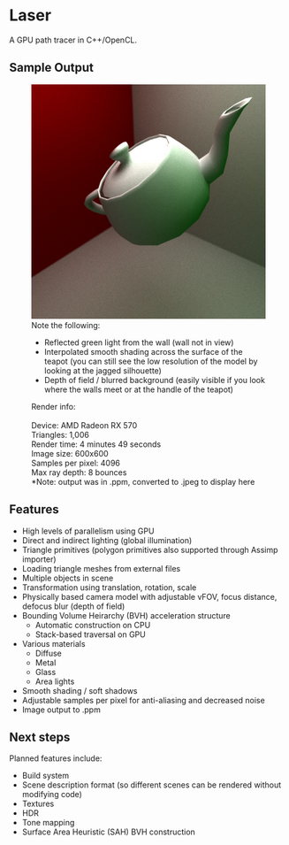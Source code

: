 # Laser
A GPU path tracer in C++/OpenCL.

## Sample Output
<figure>
    <img src="/Laser/res/gallery/teapot.jpg"
         alt="Utah Teapot rendered with Laser">
	<br>
    <figcaption>
		Note the following:
		<ul>
			<li>Reflected green light from the wall (wall not in view)</li>
			<li>Interpolated smooth shading across the surface of the teapot (you can still see the low resolution of the model by looking at the jagged silhouette)</li>
			<li>Depth of field / blurred background (easily visible if you look where the walls meet or at the handle of the teapot)</li>
		</ul>
		Render info:<br><br>
		Device: AMD Radeon RX 570<br>
		Triangles: 1,006<br>
		Render time: 4 minutes 49 seconds<br>
		Image size: 600x600<br>
		Samples per pixel: 4096<br>
		Max ray depth: 8 bounces<br>
		*Note: output was in .ppm, converted to .jpeg to display here
	</figcaption>
</figure>

## Features
- High levels of parallelism using GPU
- Direct and indirect lighting (global illumination)
- Triangle primitives (polygon primitives also supported through Assimp importer)
- Loading triangle meshes from external files
- Multiple objects in scene
- Transformation using translation, rotation, scale
- Physically based camera model with adjustable vFOV, focus distance, defocus blur (depth of field)
- Bounding Volume Heirarchy (BVH) acceleration structure
  - Automatic construction on CPU
  - Stack-based traversal on GPU
- Various materials
  - Diffuse
  - Metal
  - Glass
  - Area lights
- Smooth shading / soft shadows
- Adjustable samples per pixel for anti-aliasing and decreased noise
- Image output to .ppm

## Next steps
Planned features include:
- Build system
- Scene description format (so different scenes can be rendered without modifying code)
- Textures
- HDR
- Tone mapping
- Surface Area Heuristic (SAH) BVH construction
